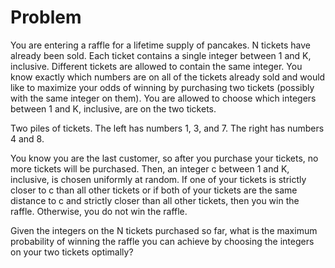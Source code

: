 # Problem

You are entering a raffle for a lifetime supply of pancakes. N tickets have already been sold. Each ticket contains a single integer between 1 and K, inclusive. Different tickets are allowed to contain the same integer. You know exactly which numbers are on all of the tickets already sold and would like to maximize your odds of winning by purchasing two tickets (possibly with the same integer on them). You are allowed to choose which integers between 1 and K, inclusive, are on the two tickets.

Two piles of tickets. The left has numbers 1, 3, and 7. The right has numbers 4 and 8.

You know you are the last customer, so after you purchase your tickets, no more tickets will be purchased. Then, an integer c between 1 and K, inclusive, is chosen uniformly at random. If one of your tickets is strictly closer to c than all other tickets or if both of your tickets are the same distance to c and strictly closer than all other tickets, then you win the raffle. Otherwise, you do not win the raffle.

Given the integers on the N tickets purchased so far, what is the maximum probability of winning the raffle you can achieve by choosing the integers on your two tickets optimally?
